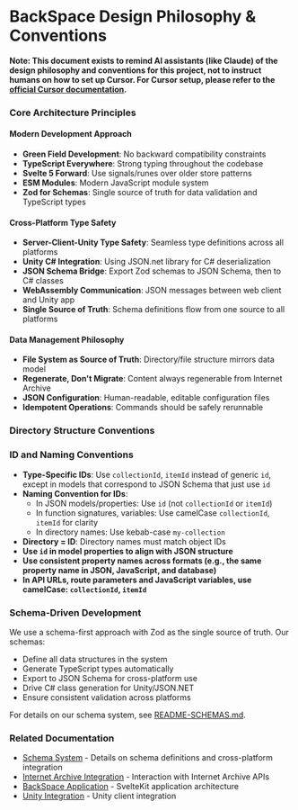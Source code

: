 # BackSpace Design Philosophy & Conventions

**Note: This document exists to remind AI assistants (like Claude) of the design philosophy and conventions for this project, not to instruct humans on how to set up Cursor. For Cursor setup, please refer to the [official Cursor documentation](https://cursor.sh/docs).**

### Core Architecture Principles

#### Modern Development Approach
- **Green Field Development**: No backward compatibility constraints
- **TypeScript Everywhere**: Strong typing throughout the codebase
- **Svelte 5 Forward**: Use signals/runes over older store patterns
- **ESM Modules**: Modern JavaScript module system
- **Zod for Schemas**: Single source of truth for data validation and TypeScript types

#### Cross-Platform Type Safety
- **Server-Client-Unity Type Safety**: Seamless type definitions across all platforms
- **Unity C# Integration**: Using JSON.net library for C# deserialization
- **JSON Schema Bridge**: Export Zod schemas to JSON Schema, then to C# classes
- **WebAssembly Communication**: JSON messages between web client and Unity app
- **Single Source of Truth**: Schema definitions flow from one source to all platforms

#### Data Management Philosophy
- **File System as Source of Truth**: Directory/file structure mirrors data model
- **Regenerate, Don't Migrate**: Content always regenerable from Internet Archive
- **JSON Configuration**: Human-readable, editable configuration files
- **Idempotent Operations**: Commands should be safely rerunnable

### Directory Structure Conventions

### ID and Naming Conventions

- **Type-Specific IDs**: Use `collectionId`, `itemId` instead of generic `id`, except in models that correspond to JSON Schema that just use `id`
- **Naming Convention for IDs**: 
  - In JSON models/properties: Use `id` (not `collectionId` or `itemId`)
  - In function signatures, variables: Use camelCase `collectionId`, `itemId` for clarity
  - In directory names: Use kebab-case `my-collection`
- **Directory = ID**: Directory names must match object IDs 
- **Use `id` in model properties to align with JSON structure**
- **Use consistent property names across formats (e.g., the same property name in JSON, JavaScript, and database)**
- **In API URLs, route parameters and JavaScript variables, use camelCase: `collectionId`, `itemId`**

### Schema-Driven Development

We use a schema-first approach with Zod as the single source of truth. Our schemas:

- Define all data structures in the system
- Generate TypeScript types automatically
- Export to JSON Schema for cross-platform use
- Drive C# class generation for Unity/JSON.NET
- Ensure consistent validation across platforms

For details on our schema system, see [README-SCHEMAS.md](./README-SCHEMAS.md).

### Related Documentation

- [Schema System](./README-SCHEMAS.md) - Details on schema definitions and cross-platform integration
- [Internet Archive Integration](./README-IA-INTEGRATION.md) - Interaction with Internet Archive APIs
- [BackSpace Application](./README-BACKSPACE.md) - SvelteKit application architecture
- [Unity Integration](./README-UNITY.md) - Unity client integration 
